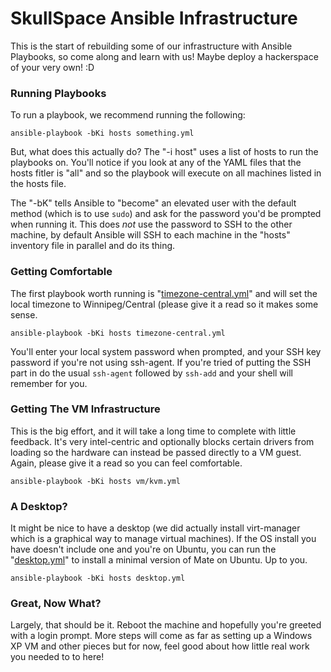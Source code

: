 SkullSpace Ansible Infrastructure
===============================================================================

This is the start of rebuilding some of our infrastructure with Ansible
Playbooks, so come along and learn with us! Maybe deploy a hackerspace of your
very own! :D

### Running Playbooks

To run a playbook, we recommend running the following:

```
ansible-playbook -bKi hosts something.yml
```

But, what does this actually do? The "-i host" uses a list of hosts to run the
playbooks on. You'll notice if you look at any of the YAML files that the hosts
fitler is "all" and so the playbook will execute on all machines listed in the
hosts file.

The "-bK" tells Ansible to "become" an elevated user with the default method
(which is to use `sudo`) and ask for the password you'd be prompted when
running it. This does *not* use the password to SSH to the other machine, by
default Ansible will SSH to each machine in the "hosts" inventory file in
parallel and do its thing.


### Getting Comfortable

The first playbook worth running is "[timezone-central.yml](timezone-central.yml)"
and will set the local timezone to Winnipeg/Central (please give it a read so
it makes some sense.

```
ansible-playbook -bKi hosts timezone-central.yml
```

You'll enter your local system password when prompted, and your SSH key password
if you're not using ssh-agent. If you're tried of putting the SSH part in do the
usual `ssh-agent` followed by `ssh-add` and your shell will remember for you.

### Getting The VM Infrastructure

This is the big effort, and it will take a long time to complete with little
feedback. It's very intel-centric and optionally blocks certain drivers from
loading so the hardware can instead be passed directly to a VM guest. Again,
please give it a read so you can feel comfortable.

```
ansible-playbook -bKi hosts vm/kvm.yml
```

### A Desktop?

It might be nice to have a desktop (we did actually install virt-manager which
is a graphical way to manage virtual machines). If the OS install you have
doesn't include one and you're on Ubuntu, you can run the "[desktop.yml](desktop.yml)"
to install a minimal version of Mate on Ubuntu. Up to you.

```
ansible-playbook -bKi hosts desktop.yml
```

### Great, Now What?

Largely, that should be it. Reboot the machine and hopefully you're greeted with
a login prompt. More steps will come as far as setting up a Windows XP VM and
other pieces but for now, feel good about how little real work you needed to
to here!